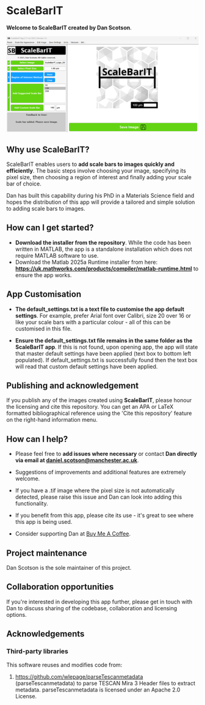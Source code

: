 # ScaleBarIT

**Welcome to ScaleBarIT created by Dan Scotson**.

![Screenshot of ScaleBarIT v1.6](ScaleBarIT_Screenshot.png "ScaleBarIT v1.6 screenshot")

## Why use ScaleBarIT?
ScaleBarIT enables users to **add scale bars to images quickly and efficiently**. The basic steps involve choosing your image, specifying its pixel size, then choosing a region of interest and finally adding your scale bar of choice.

Dan has built this capability during his PhD in a Materials Science field and hopes the distribution of this app will provide a tailored and simple solution to adding scale bars to images.

## How can I get started?
- **Download the installer from the repository**. While the code has been written in MATLAB, the app is a standalone installation which does not require MATLAB software to use.
- Download the Matlab 2025a Runtime installer from here: **https://uk.mathworks.com/products/compiler/matlab-runtime.html** to ensure the app works.



## App Customisation
- **The default_settings.txt is a text file to customise the app default settings**. For example, prefer Arial font over Calibri, size 20 over 16 or like your scale bars with a particular colour - all of this can be customised in this file.

- **Ensure the default_settings.txt file remains in the same folder as the ScaleBarIT app**. If this is not found, upon opening app, the app will state that master default settings have been applied (text box to bottom left populated). If default_settings.txt is successfully found then the text box will read that custom default settings have been applied.

## Publishing and acknowledgement
If you publish any of the images created using **ScaleBarIT**, please honour the licensing and cite this repository. You can get an APA or LaTeX formatted bibliographical reference using the 'Cite this repository' feature on the right-hand information menu.

## How can I help?
- Please feel free to **add issues where necessary** or contact **Dan directly via email at daniel.scotson@manchester.ac.uk**.

- Suggestions of improvements and additional features are extremely welcome. 

- If you have a .tif image where the pixel size is not automatically detected, please raise this issue and Dan can look into adding this functionality.

- If you benefit from this app, please cite its use - it's great to see where this app is being used.

- Consider supporting Dan at [Buy Me A Coffee](https://buymeacoffee.com/danscotson).

## Project maintenance
Dan Scotson is the sole maintainer of this project.

## Collaboration opportunities
If you're interested in developing this app further, please get in touch with Dan to discuss sharing of the codebase, collaboration and licensing options.

## Acknowledgements

### Third-party libraries

This software reuses and modifies code from:

1) https://github.com/wlepage/parseTescanmetadata (parseTescanmetadata) to parse TESCAN Mira 3 Header files to extract metadata. parseTescanmetadata is licensed under an Apache 2.0 License.
